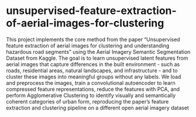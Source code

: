 # unsupervised-feature-extraction-of-aerial-images-for-clustering
This project implements the core method from the paper “Unsupervised feature extraction of aerial images for clustering and understanding hazardous road segments” using the Aerial Imagery Semantic Segmentation Dataset from Kaggle. The goal is to learn unsupervised latent features from aerial images that capture differences in the built environment - such as roads, residential areas, natural landscapes, and infrastructure - and to cluster these images into meaningful groups without any labels. We load and preprocess the images, train a convolutional autoencoder to learn compressed feature representations, reduce the features with PCA, and perform Agglomerative Clustering to identify visually and semantically coherent categories of urban form, reproducing the paper’s feature extraction and clustering pipeline on a different open aerial imagery dataset
